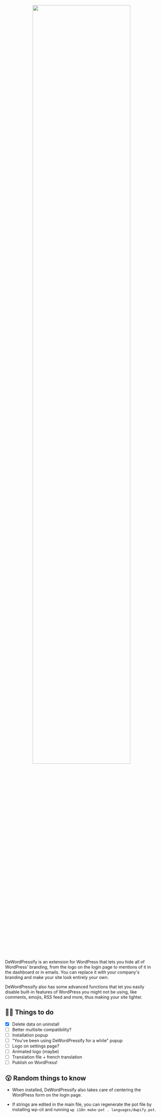 <h1 align="center">
  <a href="https://tahoe.be"><img src="https://raw.githubusercontent.com/morceaudebois/dewordpressify/master/dewordpressify.png" width="80%" alt=""></a>
</h1>

DeWordPressify is an extension for WordPress that lets you hide all of WordPress' branding, from the logo on the login page to mentions of it in the dashboard or in emails. You can replace it with your company's branding and make your site look entirely your own.

DeWordPressify also has some advanced functions that let you easily disable built-in features of WordPress you might not be using, like comments, emojis, RSS feed and more, thus making your site lighter.

## 👨‍💻 Things to do

- [x] Delete data on uninstall
- [ ] Better multisite compatibility?
- [ ] Installation popup
- [ ] "You've been using DeWordPressify for a while" popup
- [ ] Logo on settings page?
- [ ] Animated logo (maybe)
- [ ] Translation file + french translation
- [ ] Publish on WordPress!

## 😮 Random things to know

- When installed, DeWordPressify also takes care of centering the WordPress form on the login page.

- If strings are edited in the main file, you can regenerate the pot file by installing wp-cli and running `wp i18n make-pot . languages/dwpify.pot`.